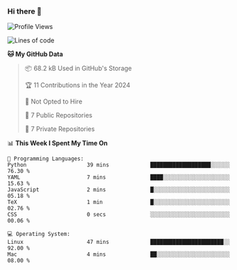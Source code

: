 ### Hi there 👋

<!--
**huayuan4396/huayuan4396** is a ✨ _special_ ✨ repository because its `README.md` (this file) appears on your GitHub profile.

Here are some ideas to get you started:

- 🔭 I’m currently working on ...
- 🌱 I’m currently learning ...
- 👯 I’m looking to collaborate on ...
- 🤔 I’m looking for help with ...
- 💬 Ask me about ...
- 📫 How to reach me: ...
- 😄 Pronouns: ...
- ⚡ Fun fact: ...
-->

<!--START_SECTION:waka-->
![Profile Views](http://img.shields.io/badge/Profile%20Views-1-blue)

![Lines of code](https://img.shields.io/badge/From%20Hello%20World%20I%27ve%20Written-251.9%20thousand%20lines%20of%20code-blue)

**🐱 My GitHub Data** 

> 📦 68.2 kB Used in GitHub's Storage 
 > 
> 🏆 11 Contributions in the Year 2024
 > 
> 🚫 Not Opted to Hire
 > 
> 📜 7 Public Repositories 
 > 
> 🔑 7 Private Repositories 
 > 
📊 **This Week I Spent My Time On** 

```text
💬 Programming Languages: 
Python                   39 mins             ███████████████████░░░░░░   76.30 % 
YAML                     7 mins              ████░░░░░░░░░░░░░░░░░░░░░   15.63 % 
JavaScript               2 mins              █░░░░░░░░░░░░░░░░░░░░░░░░   05.18 % 
TeX                      1 min               █░░░░░░░░░░░░░░░░░░░░░░░░   02.76 % 
CSS                      0 secs              ░░░░░░░░░░░░░░░░░░░░░░░░░   00.06 % 

💻 Operating System: 
Linux                    47 mins             ███████████████████████░░   92.00 % 
Mac                      4 mins              ██░░░░░░░░░░░░░░░░░░░░░░░   08.00 % 
```


<!--END_SECTION:waka-->
